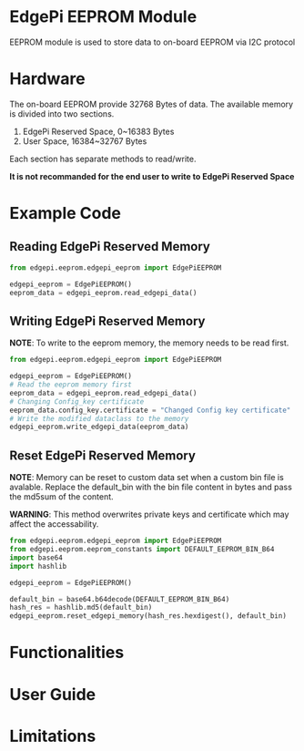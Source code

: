 # EdgePi EEPROM Module
EEPROM module is used to store data to on-board EEPROM via I2C protocol

# Hardware
The on-board EEPROM provide 32768 Bytes of data. The available memory is divided into two sections.
1. EdgePi Reserved Space, 0~16383 Bytes
2. User Space, 16384~32767 Bytes

Each section has separate methods to read/write. 

__It is not recommanded for the end user to write to EdgePi Reserved Space__

# Example Code

## Reading EdgePi Reserved Memory
```python
from edgepi.eeprom.edgepi_eeprom import EdgePiEEPROM

edgepi_eeprom = EdgePiEEPROM()
eeprom_data = edgepi_eeprom.read_edgepi_data()
```
## Writing EdgePi Reserved Memory
__NOTE__: To write to the eeprom memory, the memory needs to be read first.
```python
from edgepi.eeprom.edgepi_eeprom import EdgePiEEPROM

edgepi_eeprom = EdgePiEEPROM()
# Read the eeprom memory first
eeprom_data = edgepi_eeprom.read_edgepi_data()
# Changing Config_key certificate
eeprom_data.config_key.certificate = "Changed Config key certificate"
# Write the modified dataclass to the memory
edgepi_eeprom.write_edgepi_data(eeprom_data)
```

## Reset EdgePi Reserved Memory
__NOTE__: Memory can be reset to custom data set when a custom bin file is avalable. Replace the default_bin with the bin file content in bytes and pass the md5sum of the content.

__WARNING__: This method overwrites private keys and certificate which may affect the accessability.
```python
from edgepi.eeprom.edgepi_eeprom import EdgePiEEPROM
from edgepi.eeprom.eeprom_constants import DEFAULT_EEPROM_BIN_B64
import base64
import hashlib

edgepi_eeprom = EdgePiEEPROM()

default_bin = base64.b64decode(DEFAULT_EEPROM_BIN_B64)
hash_res = hashlib.md5(default_bin)
edgepi_eeprom.reset_edgepi_memory(hash_res.hexdigest(), default_bin)
```

# Functionalities

# User Guide

# Limitations